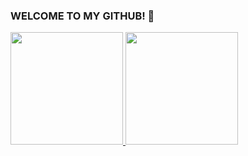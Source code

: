 ### WELCOME TO MY GITHUB! 👋

<div>
  <a href="https://github.com/GabrielTSR">
  <img height="180em" src="https://github-readme-stats.vercel.app/api?username=GabrielTSR&show_icons=true&theme=dark&include_all_commits=true&count_private=true"/>
  <img height="180em" src="https://github-readme-stats.vercel.app/api/top-langs/?username=GabrielTSR&layout=compact&langs_count=7&theme=dark"/>
</div>


<!--
**GabrielTSR/GabrielTSR** is a ✨ _special_ ✨ repository because its `README.md` (this file) appears on your GitHub profile.

Here are some ideas to get you started:

- 🔭 I’m currently working on ...
- 🌱 I’m currently learning ...
- 👯 I’m looking to collaborate on ...
- 🤔 I’m looking for help with ...
- 💬 Ask me about ...
- 📫 How to reach me: ...
- 😄 Pronouns: ...
- ⚡ Fun fact: ...
-->
